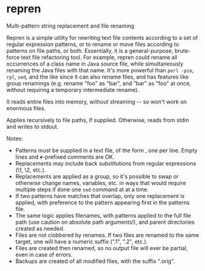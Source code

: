repren
======

Multi-pattern string replacement and file renaming

Repren is a simple utility for rewriting text file contents according to a set
of regular expression patterns, or to rename or move files according to
patterns on file paths, or both. Essentially, it is a general-purpose,
brute-force text file refactoring tool. For example, repren could rename all
occurrences of a class name in Java source file, while simultaneously renaming
the Java files with that name. It's more powerful than `perl -pie`, `rpl`,
`sed`, and the like since it can also rename files, and has features like group
renamings (e.g. rename "foo" as "bar", and "bar" as "foo" at once, without
requiring a temporary intermediate rename).

It reads entire files into memory, without streaming -- so won't work on
enormous files.

Applies recursively to file paths, if supplied. Otherwise, reads from stdin and
writes to stdout.

Notes:

- Patterns must be supplied in a text file, of the form <regex><tab><replacement>,
  one per line. Empty lines and `#`-prefixed comments are OK.
- Replacements may include back substitutions from regular expressions (\1, \2,
  etc.).
- Replacements are applied as a group, so it's possible to swap or otherwise change
  names, variables, etc. in ways that would require multiple steps if done one
  `sed` command at at a time.
- If two patterns have matches that overlap, only one replacement is applied,
  with preference to the pattern appearing first in the patterns file.
- The same logic applies filenames, with patterns applied to the full file path
  (use caution on absolute path arguments!), and parent directories created as
  needed.
- Files are not clobbered by renames. If two files are renamed to the same
  target, one will have a numeric suffix (".1", ".2", etc.).
- Files are created then renamed, so no output file will ever be partial, even
  in case of errors.
- Backups are created of all modified files, with the suffix ".orig".
